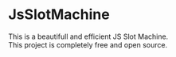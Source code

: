 # JsSlotMachine
This is a beautifull and efficient JS Slot Machine.
<br>This project is completely free and open source.
